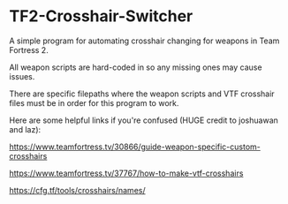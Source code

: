 # TF2-Crosshair-Switcher
A simple program for automating crosshair changing for weapons in Team Fortress 2.

All weapon scripts are hard-coded in so any missing ones may cause issues.

There are specific filepaths where the weapon scripts and VTF crosshair files must be in order for this program to work.

Here are some helpful links if you're confused (HUGE credit to joshuawan and laz):

https://www.teamfortress.tv/30866/guide-weapon-specific-custom-crosshairs

https://www.teamfortress.tv/37767/how-to-make-vtf-crosshairs

https://cfg.tf/tools/crosshairs/names/
